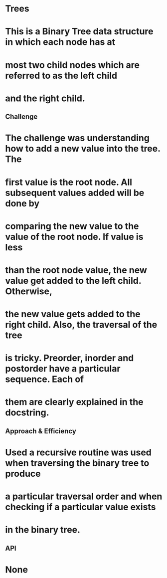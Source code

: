 # Trees
# This is a Binary Tree data structure in which each node has at 
# most two child nodes which are referred to as the left child 
# and the right child.

## Challenge
# The challenge was understanding how to add a new value into the tree.  The
# first value is the root node.  All subsequent values added will be done by
# comparing the new value to the value of the root node.  If value is less
# than the root node value, the new value get added to the left child.  Otherwise,
# the new value gets added to the right child.  Also, the traversal of the tree
# is tricky.  Preorder, inorder and postorder have a particular sequence.  Each of
# them are clearly explained in the docstring.

## Approach & Efficiency
# Used a recursive routine was used when traversing the binary tree to produce
# a particular traversal order and when checking if a particular value exists
# in the binary tree.

## API
# None

